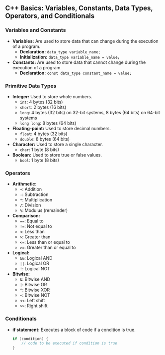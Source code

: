 ## C++ Basics: Variables, Constants, Data Types, Operators, and Conditionals

### Variables and Constants

* **Variables:** Are used to store data that can change during the execution of a program.
  * **Declaration:** `data_type variable_name;`
  * **Initialization:** `data_type variable_name = value;`
* **Constants:** Are used to store data that cannot change during the execution of a program.
  * **Declaration:** `const data_type constant_name = value;`

### Primitive Data Types

* **Integer:** Used to store whole numbers.
  * `int`: 4 bytes (32 bits)
  * `short`: 2 bytes (16 bits)
  * `long`: 4 bytes (32 bits) on 32-bit systems, 8 bytes (64 bits) on 64-bit systems
  * `long long`: 8 bytes (64 bits)
* **Floating-point:** Used to store decimal numbers.
  * `float`: 4 bytes (32 bits)
  * `double`: 8 bytes (64 bits)
* **Character:** Used to store a single character.
  * `char`: 1 byte (8 bits)
* **Boolean:** Used to store true or false values.
  * `bool`: 1 byte (8 bits)

### Operators

* **Arithmetic:**
  * `+`: Addition
  * `-`: Subtraction
  * `*`: Multiplication
  * `/`: Division
  * `%`: Modulus (remainder)
* **Comparison:**
  * `==`: Equal to
  * `!=`: Not equal to
  * `<`: Less than
  * `>`: Greater than
  * `<=`: Less than or equal to
  * `>=`: Greater than or equal to
* **Logical:**
  * `&&`: Logical AND
  * `||`: Logical OR
  * `!`: Logical NOT
* **Bitwise:**
  * `&`: Bitwise AND
  * `|`: Bitwise OR
  * `^`: Bitwise XOR
  * `~`: Bitwise NOT
  * `<<`: Left shift
  * `>>`: Right shift

### Conditionals

* **if statement:** Executes a block of code if a condition is true.
  ```cpp
  if (condition) {
      // code to be executed if condition is true
  }